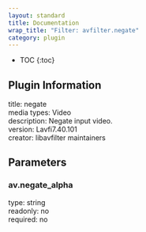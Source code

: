 ```yaml
---
layout: standard
title: Documentation
wrap_title: "Filter: avfilter.negate"
category: plugin
---
```

* TOC
{:toc}

## Plugin Information

title: negate  
media types:
Video  
description: Negate input video.  
version: Lavfi7.40.101  
creator: libavfilter maintainers  

## Parameters

### av.negate_alpha

  
type: string  
readonly: no  
required: no  

